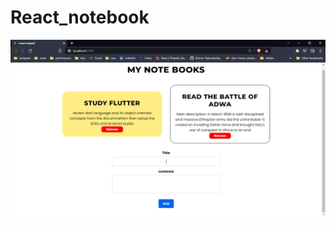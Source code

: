 # React_notebook
![alt text](https://github.com/Eyobedk/React_notebook/blob/main/react%20notpad%20-%20Brave%208_11_2022%2011_11_04%20PM.png)
